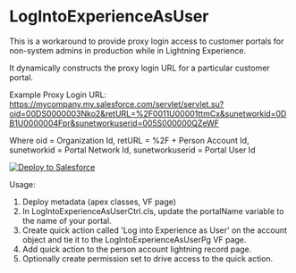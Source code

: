 # LogIntoExperienceAsUser
This is a workaround to provide proxy login access to customer portals for non-system admins in production while in Lightning Experience. 

It dynamically constructs the proxy login URL for a particular customer portal.

Example Proxy Login URL: https://mycompany.my.salesforce.com/servlet/servlet.su?oid=00DS0000003Nko2&retURL=%2F0011U00001ttmCx&sunetworkid=0DB1U0000004Fpr&sunetworkuserid=005S000000QZeWF

Where oid = Organization Id, retURL = %2F + Person Account Id, sunetworkid = Portal Network Id, sunetworkuserid = Portal User Id

<a href="https://githubsfdeploy.herokuapp.com">
  <img src="https://raw.githubusercontent.com/afawcett/githubsfdeploy/master/src/main/webapp/resources/img/deploy.png" alt="Deploy to Salesforce" />
</a>

Usage:
1. Deploy metadata (apex classes, VF page)
2. In LogIntoExperienceAsUserCtrl.cls, update the portalName variable to the name of your portal.
3. Create quick action called 'Log into Experience as User' on the account object and tie it to the LogIntoExperienceAsUserPg VF page.
4. Add quick action to the person account lightning record page.
5. Optionally create permission set to drive access to the quick action.
